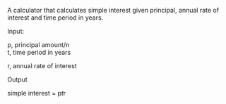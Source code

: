A calculator that calculates simple interest given principal, annual rate of interest and time period in years.

Input:

   p, principal amount/n   
   t, time period in years
   
   r, annual rate of interest
   
Output

   simple interest = p*t*r
